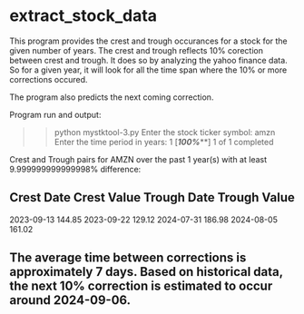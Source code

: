 # extract_stock_data
This program provides the crest and trough occurances for a stock for the given number of years. 
The crest and trough reflects 10% corection between crest and trough. It does so by analyzing the 
yahoo finance data.
So for a given year, it will look for all the time span where the 10% or more corrections occured.

The program also predicts the next coming correction.

Program run and output:

>>python mystktool-3.py
Enter the stock ticker symbol: amzn
Enter the time period in years: 1
[*********************100%***********************]  1 of 1 completed

Crest and Trough pairs for AMZN over the past 1 year(s) with at least 9.999999999999998% difference:

Crest Date      Crest Value     Trough Date     Trough Value
------------------------------------------------------------
2023-09-13      144.85          2023-09-22      129.12
2024-07-31      186.98          2024-08-05      161.02

The average time between corrections is approximately 7 days.
Based on historical data, the next 10% correction is estimated to occur around 2024-09-06.
----------------------------------



